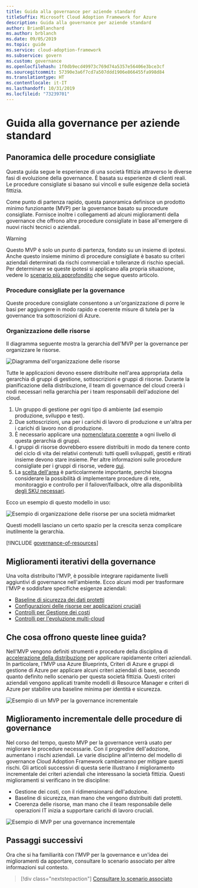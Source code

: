 ```yaml
---
title: Guida alla governance per aziende standard
titleSuffix: Microsoft Cloud Adoption Framework for Azure
description: Guida alla governance per aziende standard
author: BrianBlanchard
ms.author: brblanch
ms.date: 09/05/2019
ms.topic: guide
ms.service: cloud-adoption-framework
ms.subservice: govern
ms.custom: governance
ms.openlocfilehash: 1f0db9ecd49973c769d74a5357e56406e3bce3cf
ms.sourcegitcommit: 57390e3a6f7cd7a507ddd1906e866455fa998d84
ms.translationtype: HT
ms.contentlocale: it-IT
ms.lasthandoff: 10/31/2019
ms.locfileid: "73239701"
---
```

# <a name="standard-enterprise-governance-guide"></a>Guida alla governance per aziende standard

## <a name="overview-of-best-practices"></a>Panoramica delle procedure consigliate

Questa guida segue le esperienze di una società fittizia attraverso le diverse fasi di evoluzione della governance. È basata su esperienze di clienti reali. Le procedure consigliate si basano sui vincoli e sulle esigenze della società fittizia.

Come punto di partenza rapido, questa panoramica definisce un prodotto minimo funzionante (MVP) per la governance basato su procedure consigliate. Fornisce inoltre i collegamenti ad alcuni miglioramenti della governance che offrono altre procedure consigliate in base all'emergere di nuovi rischi tecnici o aziendali.

> [!WARNING]
> Questo MVP è solo un punto di partenza, fondato su un insieme di ipotesi. Anche questo insieme minimo di procedure consigliate è basato su criteri aziendali determinati da rischi commerciali e tolleranze di rischio speciali. Per determinare se queste ipotesi si applicano alla propria situazione, vedere lo [scenario più approfondito](./narrative.md) che segue questo articolo.

### <a name="governance-best-practices"></a>Procedure consigliate per la governance

Queste procedure consigliate consentono a un'organizzazione di porre le basi per aggiungere in modo rapido e coerente misure di tutela per la governance tra sottoscrizioni di Azure.

### <a name="resource-organization"></a>Organizzazione delle risorse

Il diagramma seguente mostra la gerarchia dell'MVP per la governance per organizzare le risorse.

![Diagramma dell'organizzazione delle risorse](../../../_images/govern/resource-organization.png)

Tutte le applicazioni devono essere distribuite nell'area appropriata della gerarchia di gruppi di gestione, sottoscrizioni e gruppi di risorse. Durante la pianificazione della distribuzione, il team di governance del cloud creerà i nodi necessari nella gerarchia per i team responsabili dell'adozione del cloud.

1. Un gruppo di gestione per ogni tipo di ambiente (ad esempio produzione, sviluppo e test).
2. Due sottoscrizioni, una per i carichi di lavoro di produzione e un'altra per i carichi di lavoro non di produzione.
3. È necessario applicare una [nomenclatura coerente](../../../ready/azure-best-practices/naming-and-tagging.md) a ogni livello di questa gerarchia di gruppi.
4. I gruppi di risorse dovrebbero essere distribuiti in modo da tenere conto del ciclo di vita dei relativi contenuti: tutti quelli sviluppati, gestiti e ritirati insieme devono stare insieme. Per altre informazioni sulle procedure consigliate per i gruppi di risorse, vedere [qui](../../../decision-guides/resource-consistency/index.md).
5. La [scelta dell'area](../../../decision-guides/regions/index.md) è particolarmente importante, perché bisogna considerare la possibilità di implementare procedure di rete, monitoraggio e controllo per il failover/failback, oltre alla disponibilità [degli SKU necessari](https://azure.microsoft.com/global-infrastructure/services).

Ecco un esempio di questo modello in uso:

![Esempio di organizzazione delle risorse per una società midmarket](../../../_images/govern/mid-market-resource-organization.png)

Questi modelli lasciano un certo spazio per la crescita senza complicare inutilmente la gerarchia.

[!INCLUDE [governance-of-resources](../../../../includes/caf-governance-of-resources.md)]

## <a name="iterative-governance-improvements"></a>Miglioramenti iterativi della governance

Una volta distribuito l'MVP, è possibile integrare rapidamente livelli aggiuntivi di governance nell'ambiente. Ecco alcuni modi per trasformare l'MVP e soddisfare specifiche esigenze aziendali:

- [Baseline di sicurezza dei dati protetti](./security-baseline-improvement.md)
- [Configurazioni delle risorse per applicazioni cruciali](./resource-consistency-improvement.md)
- [Controlli per Gestione dei costi](./cost-management-improvement.md)
- [Controlli per l'evoluzione multi-cloud](./multicloud-improvement.md)

<!-- markdownlint-disable MD026 -->

## <a name="what-does-this-guidance-provide"></a>Che cosa offrono queste linee guida?

Nell'MVP vengono definiti strumenti e procedure della disciplina di [accelerazione della distribuzione](../../deployment-acceleration/index.md) per applicare rapidamente criteri aziendali. In particolare, l'MVP usa Azure Blueprints, Criteri di Azure e gruppi di gestione di Azure per applicare alcuni criteri aziendali di base, secondo quanto definito nello scenario per questa società fittizia. Questi criteri aziendali vengono applicati tramite modelli di Resource Manager e criteri di Azure per stabilire una baseline minima per identità e sicurezza.

![Esempio di un MVP per la governance incrementale](../../../_images/govern/governance-mvp.png)

## <a name="incremental-improvement-of-governance-practices"></a>Miglioramento incrementale delle procedure di governance

Nel corso del tempo, questo MVP per la governance verrà usato per migliorare le procedure necessarie. Con il progredire dell'adozione, aumentano i rischi aziendali. Le varie discipline all'interno del modello di governance Cloud Adoption Framework cambieranno per mitigare questi rischi. Gli articoli successivi di questa serie illustrano il miglioramento incrementale dei criteri aziendali che interessano la società fittizia. Questi miglioramenti si verificano in tre discipline:

- Gestione dei costi, con il ridimensionarsi dell'adozione.
- Baseline di sicurezza, man mano che vengono distribuiti dati protetti.
- Coerenza delle risorse, man mano che il team responsabile delle operazioni IT inizia a supportare carichi di lavoro cruciali.

![Esempio di MVP per una governance incrementale](../../../_images/govern/governance-improvement.png)

## <a name="next-steps"></a>Passaggi successivi

Ora che si ha familiarità con l'MVP per la governance e un'idea dei miglioramenti da apportare, consultare lo scenario associato per altre informazioni sul contesto.

> [!div class="nextstepaction"]
> [Consultare lo scenario associato](./narrative.md)
